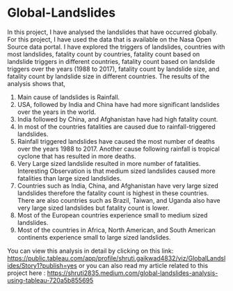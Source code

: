 # Global-Landslides
In this project, I have analysed the landslides that have occurred globally. For this project, I have used the data that is available on the Nasa Open Source data portal. I have explored the triggers of landslides, countries with most landslides, fatality count by countries, fatality count based on landslide triggers in different countries, fatality count based on landslide triggers over the years (1988 to 2017), fatality count by landslide size, and fatality count by landslide size in different countries. 
The results of the analysis shows that, 
1) Main cause of landslides is Rainfall.
2) USA, followed by India and China have had more significant landslides over the years in the world.
3) India followed by China, and Afghanistan have had high fatality count.  
4) In most of the countries fatalities are caused due to rainfall-triggered landslides.
5) Rainfall triggered landslides have caused the most number of deaths over the years 1988 to 2017. Another cause following rainfall is tropical cyclone that has resulted in more deaths.
6) Very Large sized landslide resulted in more number of fatalities. Interesting Observation is that medium sized landslides caused more fatalities than large sized landslides. 
7) Countries such as India, China, and Afghanistan have very large sized landslides therefore the fatality count is highest in these countries. There are also countries such as Brazil, Taiwan, and Uganda also have very large sized landslides but fatality count is lower. 
8) Most of the European countries experience small to medium sized landslides. 
9) Most of the countries in Africa, North American, and South American continents experience small to large sized landslides.

You can view this analysis in detail by clicking on this link: 
https://public.tableau.com/app/profile/shruti.gaikwad4832/viz/GlobalLandslides/Story1?publish=yes
or you can also read my article related to this project here : 
https://shruti2835.medium.com/global-landslides-analysis-using-tableau-720a5b855695
